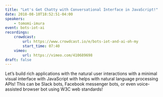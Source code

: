```yaml
---
title: "Let's Get Chatty with Conversational Interface in JavaScript!"
date: 2018-08-10T18:52:51-04:00
speakers:
    - tomomi-imura
event: bots-iot-ai
recordings:
    crowdcast:
        url: https://www.crowdcast.io/e/bots-iot-and-ai-oh-my
        start_time: 07:40
    vimeo:
        url: https://vimeo.com/410689698
draft: false
---
```


Let’s build rich applications with the natural user interactions with a minimal visual interface with JavaScript with helps with natural language processing APIs! This can be Slack bots, Facebook messenger bots, or even voice-assisted browser bot using W3C web standards!